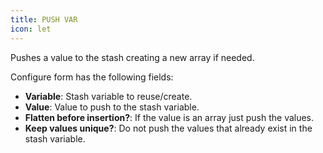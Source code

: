 ```yaml
---
title: PUSH VAR
icon: let
---
```


Pushes a value to the stash creating a new array if needed.

Configure form has the following fields:

- **Variable**: Stash variable to reuse/create.
- **Value**: Value to push to the stash variable.
- **Flatten before insertion?**: If the value is an array just push the values.
- **Keep values unique?**: Do not push the values that already exist in the stash variable.

